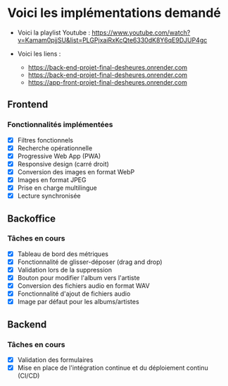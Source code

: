 # Voici les implémentations demandé

- Voici la playlist Youtube : https://www.youtube.com/watch?v=Kamam0pjjSU&list=PLGPjxaiRxKcQte6330dK8Y6qE9DJUP4gc

- Voici les liens :
  - https://back-end-projet-final-desheures.onrender.com
  - https://back-end-projet-final-desheures.onrender.com
  - https://app-front-projet-final-desheures.onrender.com

## Frontend

### Fonctionnalités implémentées

- [x] Filtres fonctionnels
- [x] Recherche opérationnelle
- [x] Progressive Web App (PWA)
- [x] Responsive design (carré droit)
- [x] Conversion des images en format WebP
- [x] Images en format JPEG
- [x] Prise en charge multilingue
- [x] Lecture synchronisée

## Backoffice

### Tâches en cours

- [x] Tableau de bord des métriques
- [x] Fonctionnalité de glisser-déposer (drag and drop)
- [x] Validation lors de la suppression
- [x] Bouton pour modifier l'album vers l'artiste
- [x] Conversion des fichiers audio en format WAV
- [x] Fonctionnalité d'ajout de fichiers audio
- [x] Image par défaut pour les albums/artistes

## Backend

### Tâches en cours

- [x] Validation des formulaires
- [x] Mise en place de l'intégration continue et du déploiement continu (CI/CD)
